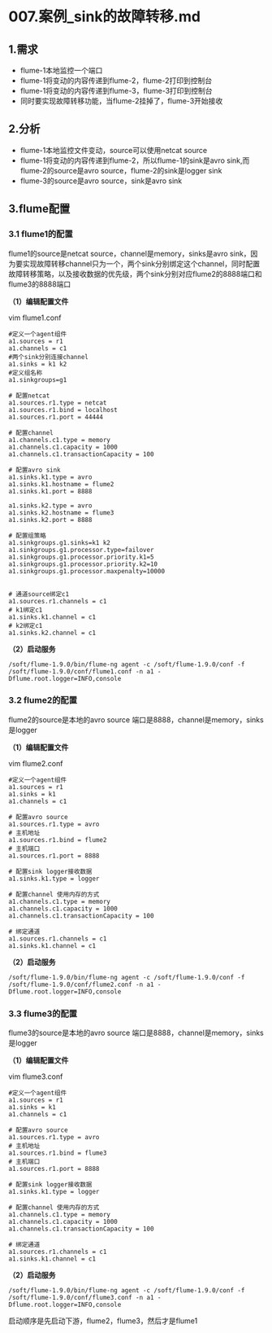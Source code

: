 # 007.案例_sink的故障转移.md

## 1.需求

- flume-1本地监控一个端口
- flume-1将变动的内容传递到flume-2，flume-2打印到控制台
- flume-1将变动的内容传递到flume-3，flume-3打印到控制台
- 同时要实现故障转移功能，当flume-2挂掉了，flume-3开始接收

## 2.分析

- flume-1本地监控文件变动，source可以使用netcat source
- flume-1将变动的内容传递到flume-2，所以flume-1的sink是avro sink,而flume-2的source是avro source，flume-2的sink是logger sink
- flume-3的source是avro source，sink是avro sink

## 3.flume配置

### 3.1 flume1的配置

flume1的source是netcat source，channel是memory，sinks是avro sink，因为要实现故障转移channel只为一个，两个sink分别绑定这个channel，同时配置故障转移策略，以及接收数据的优先级，两个sink分别对应flume2的8888端口和flume3的8888端口

**（1）编辑配置文件**

vim flume1.conf

```shell
#定义一个agent组件
a1.sources = r1
a1.channels = c1
#两个sink分别连接channel
a1.sinks = k1 k2
#定义组名称
a1.sinkgroups=g1

# 配置netcat
a1.sources.r1.type = netcat
a1.sources.r1.bind = localhost
a1.sources.r1.port = 44444

# 配置channel 
a1.channels.c1.type = memory
a1.channels.c1.capacity = 1000
a1.channels.c1.transactionCapacity = 100

# 配置avro sink
a1.sinks.k1.type = avro
a1.sinks.k1.hostname = flume2
a1.sinks.k1.port = 8888

a1.sinks.k2.type = avro
a1.sinks.k2.hostname = flume3
a1.sinks.k2.port = 8888

# 配置组策略
a1.sinkgroups.g1.sinks=k1 k2
a1.sinkgroups.g1.processor.type=failover
a1.sinkgroups.g1.processor.priority.k1=5
a1.sinkgroups.g1.processor.priority.k2=10
a1.sinkgroups.g1.processor.maxpenalty=10000


# 通道source绑定c1
a1.sources.r1.channels = c1
# k1绑定c1
a1.sinks.k1.channel = c1
# k2绑定c1
a1.sinks.k2.channel = c1
```

**（2）启动服务**

```
/soft/flume-1.9.0/bin/flume-ng agent -c /soft/flume-1.9.0/conf -f /soft/flume-1.9.0/conf/flume1.conf -n a1 -Dflume.root.logger=INFO,console
```

### 3.2 flume2的配置

flume2的source是本地的avro source 端口是8888，channel是memory，sinks是logger

**（1）编辑配置文件**

vim flume2.conf

```shell
#定义一个agent组件
a1.sources = r1
a1.sinks = k1
a1.channels = c1

# 配置avro source
a1.sources.r1.type = avro
# 主机地址
a1.sources.r1.bind = flume2
# 主机端口
a1.sources.r1.port = 8888

# 配置sink logger接收数据
a1.sinks.k1.type = logger

# 配置channel 使用内存的方式
a1.channels.c1.type = memory
a1.channels.c1.capacity = 1000
a1.channels.c1.transactionCapacity = 100

# 绑定通道
a1.sources.r1.channels = c1
a1.sinks.k1.channel = c1
```

**（2）启动服务**

```
/soft/flume-1.9.0/bin/flume-ng agent -c /soft/flume-1.9.0/conf -f /soft/flume-1.9.0/conf/flume2.conf -n a1 -Dflume.root.logger=INFO,console
```

### 3.3 flume3的配置

flume3的source是本地的avro source 端口是8888，channel是memory，sinks是logger

**（1）编辑配置文件**

vim flume3.conf

```shell
#定义一个agent组件
a1.sources = r1
a1.sinks = k1
a1.channels = c1

# 配置avro source
a1.sources.r1.type = avro
# 主机地址
a1.sources.r1.bind = flume3
# 主机端口
a1.sources.r1.port = 8888

# 配置sink logger接收数据
a1.sinks.k1.type = logger

# 配置channel 使用内存的方式
a1.channels.c1.type = memory
a1.channels.c1.capacity = 1000
a1.channels.c1.transactionCapacity = 100

# 绑定通道
a1.sources.r1.channels = c1
a1.sinks.k1.channel = c1
```

**（2）启动服务**

```
/soft/flume-1.9.0/bin/flume-ng agent -c /soft/flume-1.9.0/conf -f /soft/flume-1.9.0/conf/flume3.conf -n a1 -Dflume.root.logger=INFO,console
```

启动顺序是先启动下游，flume2，flume3，然后才是flume1



